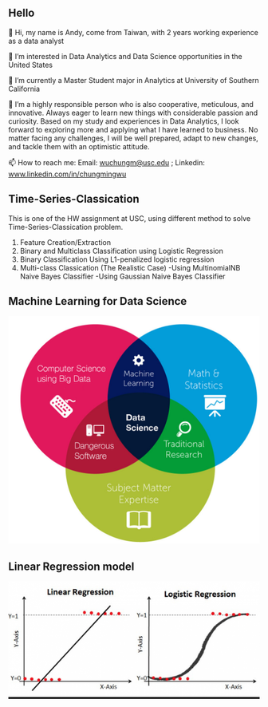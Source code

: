 ## Hello

👋 Hi, my name is Andy, come from Taiwan, with 2 years working experience as a data analyst

👀 I’m interested in Data Analytics and Data Science opportunities in the United States

🌱 I’m currently a Master Student major in Analytics at University of Southern California

💞️ I’m a highly responsible person who is also cooperative, meticulous, and innovative. Always eager to learn new things with considerable passion and curiosity. Based on my study and experiences in Data Analytics, I look forward to exploring more and applying what I have learned to business. No matter facing any challenges, I will be well prepared, adapt to new changes, and tackle them with an optimistic attitude.

📫 How to reach me: Email: wuchungm@usc.edu ; Linkedin: www.linkedin.com/in/chungmingwu


## Time-Series-Classication

This is one of the HW assignment at USC, using different method to solve Time-Series-Classication problem.

1. Feature Creation/Extraction
2. Binary and Multiclass Classification using Logistic Regression
3. Binary Classification Using L1-penalized logistic regression
4. Multi-class Classication (The Realistic Case)
    -Using MultinomialNB Naive Bayes Classifier
    -Using Gaussian Naive Bayes Classifier

## Machine Learning for Data Science
![data_science](ds.jpg)

## Linear Regression model
![data_science](regression.png)
